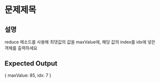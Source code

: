 # 문제제목

## 설명

reduce 메소드를 사용해 최댓값의 값을 maxValue에, 해당 값의 index를 idx에 넣은 객체를 출력하세요

## Expected Output 

{ maxValue: 85, idx: 7 }
